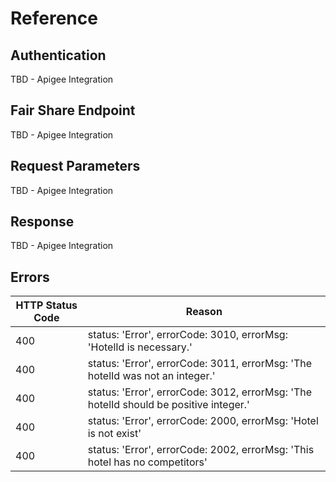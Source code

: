 # Reference

## Authentication

TBD - Apigee Integration

## Fair Share Endpoint

TBD - Apigee Integration

## Request Parameters

TBD - Apigee Integration

## Response

TBD - Apigee Integration

## Errors


|HTTP Status Code |    Reason | 
|------------------|----------|
|400 | status: 'Error', errorCode: 3010, errorMsg: 'HotelId is necessary.' |
|400 | status: 'Error', errorCode: 3011, errorMsg: 'The hotelId was not an integer.'   |
|400 | status: 'Error', errorCode: 3012, errorMsg: 'The hotelId should be positive integer.'   |
|400 | status: 'Error', errorCode: 2000, errorMsg: 'Hotel is not exist'   | 
|400 | status: 'Error', errorCode: 2002, errorMsg: 'This hotel has no competitors'|